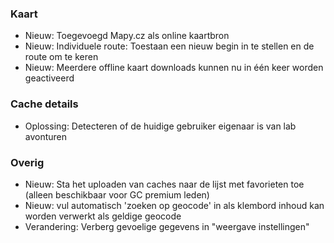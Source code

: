  
### Kaart
- Nieuw: Toegevoegd Mapy.cz als online kaartbron
- Nieuw: Individuele route: Toestaan een nieuw begin in te stellen en de route om te keren
- Nieuw: Meerdere offline kaart downloads kunnen nu in één keer worden geactiveerd

### Cache details
- Oplossing: Detecteren of de huidige gebruiker eigenaar is van lab avonturen

### Overig
- Nieuw: Sta het uploaden van caches naar de lijst met favorieten toe (alleen beschikbaar voor GC premium leden)
- Nieuw: vul automatisch 'zoeken op geocode' in als klembord inhoud kan worden verwerkt als geldige geocode
- Verandering: Verberg gevoelige gegevens in "weergave instellingen"

